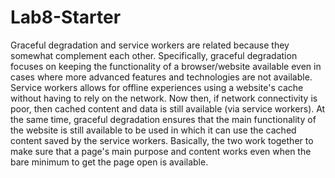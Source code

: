 # Lab8-Starter

Graceful degradation and service workers are related because they somewhat complement each other. Specifically, graceful degradation focuses on keeping the functionality of a browser/website available even in cases where more advanced features and technologies are not available. Service workers allows for offline experiences using a website's cache without having to rely on the network. Now then, if network connectivity is poor, then cached content and data is still available (via service workers). At the same time, graceful degradation ensures that the main functionality of the website is still available to be used in which it can use the cached content saved by the service workers. Basically, the two work together to make sure that a page's main purpose and content works even when the bare minimum to get the page open is available.